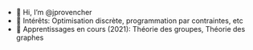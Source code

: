 - 👋 Hi, I’m @jprovencher
- 👀 Intérêts:  Optimisation discrète, programmation par contraintes, etc
- 🌱 Apprentissages en cours (2021): Théorie des groupes, Théorie des graphes


<!---
jprovencher/jprovencher is a ✨ special ✨ repository because its `README.md` (this file) appears on your GitHub profile.
You can click the Preview link to take a look at your changes.
--->
